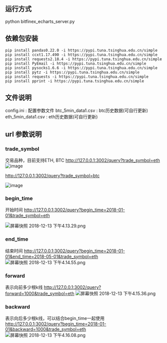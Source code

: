 
## 运行方式
python bitfinex_echarts_server.py


## 依赖包安装

```
pip install pandas0.22.0 -i https://pypi.tuna.tsinghua.edu.cn/simple
pip install ccxt1.17.490 -i https://pypi.tuna.tsinghua.edu.cn/simple
pip install requests2.18.4 -i https://pypi.tuna.tsinghua.edu.cn/simple
pip install PyEmail -i https://pypi.tuna.tsinghua.edu.cn/simple
pip install pysocks1.6.6 -i https://pypi.tuna.tsinghua.edu.cn/simple
pip install pytz -i https://pypi.tuna.tsinghua.edu.cn/simple
pip install requests -i https://pypi.tuna.tsinghua.edu.cn/simple
pip install pprint -i https://pypi.tuna.tsinghua.edu.cn/simple
```



## 文件说明
config.ini : 配置参数文件
btc_5min_data1.csv : btc历史数据(可自行更新)
eth_5min_data1.csv : eth历史数据(可自行更新)



## url 参数说明
### trade_symbol 
交易品种，目前支持ETH, BTC
http://127.0.0.1:3002/query?trade_symbol=eth
![image](http://note.youdao.com/yws/res/24079/WEBRESOURCE1610c74683e457b553540bc0a2ebbf22)

http://127.0.0.1:3002/query?trade_symbol=btc

![image](http://note.youdao.com/yws/res/24087/WEBRESOURCEa8587a0b3a74d1df3b2c3ec9e9886829)





### begin_time
开始时间
http://127.0.0.1:3002/query?begin_time=2018-01-01&trade_symbol=eth

![屏幕快照 2018-12-13 下午4.13.29.png](http://note.youdao.com/yws/res/24093/WEBRESOURCE11f8c39b7a9d52659df1e0859e6ecb4a)


### end_time
结束时间
http://127.0.0.1:3002/query?begin_time=2018-01-01&end_time=2018-05-01&trade_symbol=eth
![屏幕快照 2018-12-13 下午4.14.55.png](http://note.youdao.com/yws/res/24097/WEBRESOURCEc5280ea95e95c167d1666e3f539a365f)


### forward

表示向前多少根k线
http://127.0.0.1:3002/query?forward=1000&trade_symbol=eth
![屏幕快照 2018-12-13 下午4.15.36.png](https://note.youdao.com/src/WEBRESOURCEc62c44ec066a4fa9a6e6a64bf7043aed)


### backward

表示向后多少根k线，可以结合begin_time一起使用
http://127.0.0.1:3002/query?begin_time=2018-01-01&backward=1000&trade_symbol=eth
![屏幕快照 2018-12-13 下午4.16.08.png](http://note.youdao.com/yws/res/24101/WEBRESOURCE6e4221141e82ff56398a7c6b3f5d429d)

